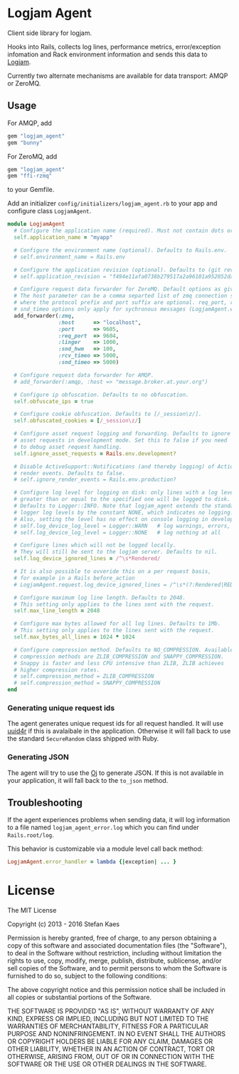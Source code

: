 # Logjam Agent

Client side library for logjam.

Hooks into Rails, collects log lines, performance metrics, error/exception infomation and Rack
environment information and sends this data to [Logjam](https://github.com/skaes/logjam_app).

Currently two alternate mechanisms are available for data transport: AMQP or ZeroMQ.

## Usage

For AMQP, add

```ruby
gem "logjam_agent"
gem "bunny"
```
For ZeroMQ, add

```ruby
gem "logjam_agent"
gem "ffi-rzmq"
```

to your Gemfile.

Add an initializer `config/initializers/logjam_agent.rb` to your app
and configure class `LogjamAgent`.

```ruby
module LogjamAgent
  # Configure the application name (required). Must not contain dots or hyphens.
  self.application_name = "myapp"

  # Configure the environment name (optional). Defaults to Rails.env.
  # self.environment_name = Rails.env

  # Configure the application revision (optional). Defaults to (git rev-parse HEAD).
  # self.application_revision = "f494e11afa0738b279517a2a96101a952052da5d"

  # Configure request data forwarder for ZeroMQ. Default options as given below.
  # The host parameter can be a comma separted list of zmq connection specifictions,
  # where the protocol prefix and port suffix are optional. req_port, rcv_timeo and
  # snd_timeo options only apply for sychronous messages (LogjamAgent.event).
  add_forwarder(:zmq,
                :host      => "localhost",
                :port      => 9605,
                :req_port  => 9604,
                :linger    => 1000,
                :snd_hwm   => 100,
                :rcv_timeo => 5000,
                :snd_timeo => 5000)

  # Configure request data forwarder for AMQP.
  # add_forwarder(:amqp, :host => "message.broker.at.your.org")

  # Configure ip obfuscation. Defaults to no obfuscation.
  self.obfuscate_ips = true

  # Configure cookie obfuscation. Defaults to [/_session\z/].
  self.obfuscated_cookies = [/_session\z/]

  # Configure asset request logging and forwarding. Defaults to ignore
  # asset requests in development mode. Set this to false if you need
  # to debug asset request handling.
  self.ignore_asset_requests = Rails.env.development?

  # Disable ActiveSupport::Notifications (and thereby logging) of ActionView
  # render events. Defaults to false.
  # self.ignore_render_events = Rails.env.production?

  # Configure log level for logging on disk: only lines with a log level
  # greater than or equal to the specified one will be logged to disk.
  # Defaults to Logger::INFO. Note that logjam_agent extends the standard
  # logger log levels by the constant NONE, which indicates no logging.
  # Also, setting the level has no effect on console logging in development.
  # self.log_device_log_level = Logger::WARN   # log warnings, errors, fatals and unknown log messages
  # self.log_device_log_level = Logger::NONE   # log nothing at all

  # Configure lines which will not be logged locally.
  # They will still be sent to the logjam server. Defaults to nil.
  self.log_device_ignored_lines = /^\s*Rendered/

  # It is also possible to ovveride this on a per request basis,
  # for example in a Rails before_action
  # LogjamAgent.request.log_device_ignored_lines = /^\s*(?:Rendered|REDIS)/

  # Configure maximum log line length. Defaults to 2048.
  # This setting only applies to the lines sent with the request.
  self.max_line_length = 2048

  # Configure max bytes allowed for all log lines. Defaults to 1Mb.
  # This setting only applies to the lines sent with the request.
  self.max_bytes_all_lines = 1024 * 1024

  # Configure compression method. Defaults to NO_COMPRESSION. Available
  # compression methods are ZLIB_COMPRESSION and SNAPPY_COMPRESSION.
  # Snappy is faster and less CPU intensive than ZLIB, ZLIB achieves
  # higher compression rates.
  # self.compression_method = ZLIB_COMPRESSION
  # self.compression_method = SNAPPY_COMPRESSION
end
```

### Generating unique request ids

The agent generates unique request ids for all request handled. It
will use [uuid4r](https://github.com/skaes/uuid4r) if this is
avalaibale in the application. Otherwise it will fall back to use the
standard `SecureRandom` class shipped with Ruby.

### Generating JSON

The agent will try to use the [Oj](https://github.com/ohler55/oj) to
generate JSON. If this is not available in your application, it will
fall back to the `to_json` method.

## Troubleshooting

If the agent experiences problems when sending data, it will log information to a file named
`logjam_agent_error.log` which you can find under `Rails.root/log`.

This behavior is customizable via a module level call back method:

```ruby
LogjamAgent.error_handler = lambda {|exception| ... }
```

# License

The MIT License

Copyright (c) 2013 - 2016 Stefan Kaes

Permission is hereby granted, free of charge, to any person obtaining a copy
of this software and associated documentation files (the "Software"), to deal
in the Software without restriction, including without limitation the rights
to use, copy, modify, merge, publish, distribute, sublicense, and/or sell
copies of the Software, and to permit persons to whom the Software is
furnished to do so, subject to the following conditions:

The above copyright notice and this permission notice shall be included in
all copies or substantial portions of the Software.

THE SOFTWARE IS PROVIDED "AS IS", WITHOUT WARRANTY OF ANY KIND, EXPRESS OR
IMPLIED, INCLUDING BUT NOT LIMITED TO THE WARRANTIES OF MERCHANTABILITY,
FITNESS FOR A PARTICULAR PURPOSE AND NONINFRINGEMENT. IN NO EVENT SHALL THE
AUTHORS OR COPYRIGHT HOLDERS BE LIABLE FOR ANY CLAIM, DAMAGES OR OTHER
LIABILITY, WHETHER IN AN ACTION OF CONTRACT, TORT OR OTHERWISE, ARISING FROM,
OUT OF OR IN CONNECTION WITH THE SOFTWARE OR THE USE OR OTHER DEALINGS IN
THE SOFTWARE.





